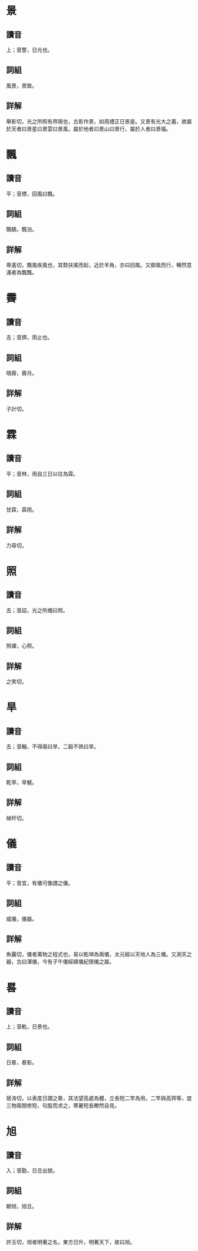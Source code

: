 # 景

## 讀音
上；音警，日光也。

## 詞組
風景，景致。

## 詳解
舉影切，光之所照有界限也，古影作景，如周禮正日景是。又景有光大之義，故屬於天者曰景星曰景雲曰景風，屬於地者曰景山曰景行，屬於人者曰景福。

# 飄

## 讀音
平；音標，回風曰飄。

## 詞組
飄颻，飄泊。

## 詳解
卑遙切，飄風疾風也，其勢扶搖而起，近於羊角，亦曰回風。又御風而行，暢然意滿者為飄飄。

# 霽

## 讀音
去；音擠，雨止也。

## 詞組
晴霽，霽月。

## 詳解
子計切。

# 霖

## 讀音
平；音林，雨自三日以往為霖。

## 詞組
甘霖，霖雨。

## 詳解
力尋切。

# 照

## 讀音
去；音詔，光之所燭曰照。

## 詞組
照燿，心照。

## 詳解
之笑切。

# 旱

## 讀音
去；音翰，不得兩曰旱，二榖不熟曰旱。

## 詞組
乾旱，旱魃。

## 詳解
候旰切。

# 儀

## 讀音
平；音宜，有儀可像謂之儀。

## 詞組
威儀，儀器。

## 詳解
魚覊切，儀者萬物之程式也，易以乾坤為兩儀，太元經以天地人為三儀。又測天之器，古曰渾儀，今有子午儀經緯儀紀限儀之屬。

# 晷

## 讀音
上；音軌，日景也。

## 詞組
日晷，晷影。

## 詳解
居洧切，以表度日謂之晷，其法望高處為體，立長短二竿為用，二竿與高齊等，度三物兩間修短，句股而求之，寒暑短長瞭然自見。

# 旭

## 讀音
入；音勖，日旦出貌。

## 詞組
朝旭，旭旦。

## 詳解
許玉切，旭者明著之名，東方日升，明著天下，故曰旭。
